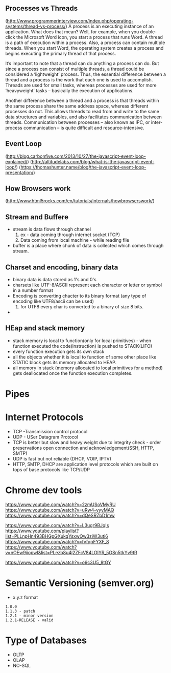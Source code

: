 ## Processes vs Threads
(http://www.programmerinterview.com/index.php/operating-systems/thread-vs-process/)
A process is an executing instance of an application. What does that mean? Well, for example, when you double-click the Microsoft Word icon, you start a process that runs Word. A thread is a path of execution within a process. Also, a process can contain multiple threads. When you start Word, the operating system creates a process and begins executing the primary thread of that process.

It’s important to note that a thread can do anything a process can do. But since a process can consist of multiple threads, a thread could be considered a ‘lightweight’ process. Thus, the essential difference between a thread and a process is the work that each one is used to accomplish. Threads are used for small tasks, whereas processes are used for more ‘heavyweight’ tasks – basically the execution of applications.

Another difference between a thread and a process is that threads within the same process share the same address space, whereas different processes do not. This allows threads to read from and write to the same data structures and variables, and also facilitates communication between threads. Communication between processes – also known as IPC, or inter-process communication – is quite difficult and resource-intensive.

## Event Loop
(http://blog.carbonfive.com/2013/10/27/the-javascript-event-loop-explained/)
(http://altitudelabs.com/blog/what-is-the-javascript-event-loop/)
(https://thomashunter.name/blog/the-javascript-event-loop-presentation/)


## How Browsers work
(http://www.html5rocks.com/en/tutorials/internals/howbrowserswork/)


## Stream and Buffere
* stream is data flows through channel 
    1. ex - data coming through internet socket (TCP)
    2. Data coming from local machine - while reading file
* buffer is a place where chunk of data is collected which comes through stream.


## Charset and encoding, binary data
* binary data is data stored as 1's and 0's
* charsets like UTF-8/ASCII represent each character or letter or symbol in a number format
* Encoding is converting chacter to its binary format (any type of encoding like UTF8/ascii can be used)
    1. for UTF8 every char is converted to a binary of size 8 bits.
*    


## HEap and stack memory
* stack memory is local to function(only for local primitives) - when function executed the code(instruction) is pushed to STACK(LIFO)
* every function execution gets its own stack
* all the objects whether it is local to function of some other place like STATIC block gets its memory allocated to HEAP.
* all memory in stack (memory allocated to local primitives for a method) gets deallocated once the function execution completes.

# Pipes

# Internet Protocols
* TCP -Transmission control protocol
* UDP - USer Datagram Protocol
* TCP is better but slow and heavy weight due to integrity check - order preservations open connection and acknowledgement(SSH, HTTP, SMTP)
* UDP is fast but not reliable (DHCP, VOIP, IPTV)
* HTTP, SMTP, DHCP are application level protocols which are built on tops of base protocols like TCP/UDP

# Chrome dev tools
https://www.youtube.com/watch?v=2zmUSoVMyRU
https://www.youtube.com/watch?v=uRw4-yyvMAQ
https://www.youtube.com/watch?v=dQeSRZbD1mw

https://www.youtube.com/watch?v=L3ugr9BJqIs
https://www.youtube.com/playlist?list=PLLnpHn493BHGpGXukqYsxwQw3ziW3uti6
https://www.youtube.com/watch?v=fvfqnFYXF_8 
https://www.youtube.com/watch?v=nOEw9iiopwI&list=PLezb8u4j2ZFcV84LOIYR_5OSn5tkYv9tR

https://www.youtube.com/watch?v=o9c3U5_8tGY

# Semantic Versioning (semver.org)
* x.y.z format
```text
1.0.0
1.1.3 - patch
1.2.1 - minor version
1.2.1-RELEASE - valid
```

# Type of Databases
* OLTP
* OLAP
* NO-SQL